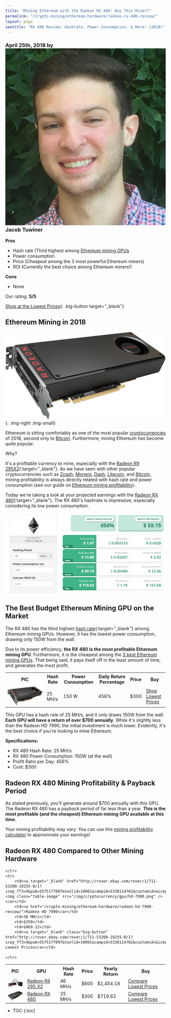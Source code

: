```yaml
---
title: "Mining Ethereum with the Radeon RX 480: Buy This Miner?"
permalink: "/crypto-mining/ethereum-hardware/radeon-rx-480-review/"
layout: page
seotitle: "RX 480 Review: Hashrate, Power Consumption, & More! (2018)" 
---
```


<h3 class="page-subtitle">
	April 25th, 2018 by 
	<a href="/about/"><img src="/img/profile/close.jpg" class="circle" alt="Headshot"></a>
	Jacob Tuwiner
</h3>

**Pros**

* Hash rate (Third highest among [Ethereum mining GPUs](/crypto-mining/ethereum-hardware/)
* Power consumption 
* Price (Cheapest among the 3 most powerful Ethereum miners)
* ROI (Currently the best choice among Ethereum miners!)

**Cons**

* None

Our rating: **5/5**

[Shop at the Lowest Prices](http://rover.ebay.com/rover/1/711-53200-19255-0/1?icep_ff3=9&pub=5575177097&toolid=10001&campid=5338114702&customid=&icep_uq=radeon+rx+480&icep_sellerId=&icep_ex_kw=&icep_sortBy=12&icep_catId=&icep_minPrice=&icep_maxPrice=&ipn=psmain&icep_vectorid=229466&kwid=902099&mtid=824&kw=lg){: .big-button target="_blank"} 

## Ethereum Mining in 2018 
![Radeon RX 480](/img/cryptocurrency/gpu/rx480.png){: .img-right .img-small}

Ethereum is sitting comfortably as one of the most popular [cryptocurrencies](/crypto-mining/) of 2018, second only to [Bitcoin](/crypto-mining/bitcoin-hardware/). Furthermore, mining Ethereum has become quite popular. 

Why?

It's a profitable currency to mine, especially with the [Radeon R9 295X2](http://rover.ebay.com/rover/1/711-53200-19255-0/1?icep_ff3=9&pub=5575177097&toolid=10001&campid=5338114702&customid=&icep_uq=Radeon+R9+295X2&icep_sellerId=&icep_ex_kw=&icep_sortBy=12&icep_catId=&icep_minPrice=&icep_maxPrice=&ipn=psmain&icep_vectorid=229466&kwid=902099&mtid=824&kw=lg){:target="_blank"}. As we have seen with other popular cryptocurrencies such as [Zcash](/crypto-mining/zcash-hardware/), [Monero](/crypto-mining/monero-hardware/), [Dash](/crypto-mining/dash-hardware/), [Litecoin](/crypto-mining/litecoin-hardware/), and [Bitcoin](/crypto-mining/bitcoin-hardware), mining profitability is always directly related with hash rate and power consumption (see our guide on [Ethereum mining profitability](/crypto-mining/ethereum-mining-profitability/)). 

Today we're taking a look at your projected earnings with the [Radeon RX 480](http://rover.ebay.com/rover/1/711-53200-19255-0/1?icep_ff3=9&pub=5575177097&toolid=10001&campid=5338114702&customid=&icep_uq=radeon+rx+480&icep_sellerId=&icep_ex_kw=&icep_sortBy=12&icep_catId=&icep_minPrice=&icep_maxPrice=&ipn=psmain&icep_vectorid=229466&kwid=902099&mtid=824&kw=lg){:target="_blank"}. The RX 480's hashrate is impressive, especially considering its low power consumption. 

![Profit](/img/cryptocurrency/rx-480-review/profit1.png)

## The Best Budget Ethereum Mining GPU on the Market

The RX 480 has the third highest [hash rate](https://99bitcoins.com/what-is-bitcoin-hash/){:target="_blank"} among Ethereum mining GPUs. However, it has the lowest power consumption, drawing only 150W from the wall. 

Due to its power efficiency, **the RX 480 is the most profitable Ethereum mining GPU**. Furthermore, it is the cheapest among the [3 best Ethereum mining GPUs](/crypto-mining/ethereum-hardware). That being said, it pays itself off in the least amount of time, and generates the most profit. 

<table class="basic-table" align="center">
	<tr>
		<th>PIC</th>
		<th>Hash Rate</th>
		<th>Power Consumption</th>
		<th>Daily Return Percentage</th>
		<th>Price</th>
		<th>Buy</th>
	</tr>
	<tr>
		<td><a target="_blank" href="http://rover.ebay.com/rover/1/711-53200-19255-0/1?icep_ff3=9&pub=5575177097&toolid=10001&campid=5338114702&customid=&icep_uq=radeon+rx+480&icep_sellerId=&icep_ex_kw=&icep_sortBy=12&icep_catId=&icep_minPrice=&icep_maxPrice=&ipn=psmain&icep_vectorid=229466&kwid=902099&mtid=824&kw=lg"><img class="table-image" src="/img/cryptocurrency/gpu/rx480.png" /></a></td>
		<td>25 MH/s</td>
		<td>150 W</td>
		<td>456%</td>
		<td>$300</td>
		<td><a target="_blank" class="big-button" href="http://rover.ebay.com/rover/1/711-53200-19255-0/1?icep_ff3=9&pub=5575177097&toolid=10001&campid=5338114702&customid=&icep_uq=radeon+rx+480&icep_sellerId=&icep_ex_kw=&icep_sortBy=12&icep_catId=&icep_minPrice=&icep_maxPrice=&ipn=psmain&icep_vectorid=229466&kwid=902099&mtid=824&kw=lg">Shop Lowest Prices</a></td>
	</tr>
</table>

This GPU has a hash rate of 25 MH/s, and it only draws 150W from the wall. **Each GPU will have a return of over $700 annually**. While it's slightly less than the Radeon HD 7990, the initial investment is much lower. Evidently, it's the best choice if you're looking to mine Ethereum. 

**Specifications:**

* RX 480 Hash Rate: 25 MH/s
* RX 480 Power Consumption: 150W (at the wall)
* Profit Ratio per Day: 456%
* Cost: $300

## Radeon RX 480 Mining Profitability & Payback Period 

As stated previously, you'll generate around $700 annually with this GPU. The Radeon RX 480 has a payback period of far less than a year. **This is the most profitable (and the cheapest) Ethereum mining GPU available at this time.** 

Your mining profitability may vary. You can use this [mining profitability calculator](https://www.cryptocompare.com/mining/calculator/eth?HashingPower=46&HashingUnit=MH%2Fs&PowerConsumption=500&CostPerkWh=0.12) to approximate your earnings! 

## Radeon RX 480 Compared to Other Mining Hardware

<table class="basic-table" align="center">
	<tr>
		<th>PIC</th>
		<th>GPU</th>
		<th>Hash Rate</th>
		<th>Price</th>
		<th>Yearly Return</th>
		<th>Buy</th>
	</tr>
	<tr>
		<td><a href="/crypto-mining/ethereum-hardware/r9-295-x2-review/"><img class="table-image" src="/img/cryptocurrency/gpu/r9-295-x2.png" /></a></td>
		<td><a href="/crypto-mining/ethereum-hardware/r9-295-x2-review/">Radeon R9 295 X2</a></td>
		<td>46 MH/s</td>
		<td>$600</td>
		<td>$1,454.18</td>
		<td><a target="_blank" class="big-button" href="http://rover.ebay.com/rover/1/711-53200-19255-0/1?icep_ff3=9&pub=5575177097&toolid=10001&campid=5338114702&customid=&icep_uq=radeon+r9+295x2&icep_sellerId=&icep_ex_kw=&icep_sortBy=12&icep_catId=&icep_minPrice=&icep_maxPrice=&ipn=psmain&icep_vectorid=229466&kwid=902099&mtid=824&kw=lg">Compare Lowest Prices</a></td>
	</tr>
	<tr>
		<td><a target="_blank" href="http://rover.ebay.com/rover/1/711-53200-19255-0/1?icep_ff3=9&pub=5575177097&toolid=10001&campid=5338114702&customid=&icep_uq=radeon+rx+480&icep_sellerId=&icep_ex_kw=&icep_sortBy=12&icep_catId=&icep_minPrice=&icep_maxPrice=&ipn=psmain&icep_vectorid=229466&kwid=902099&mtid=824&kw=lg"><img class="table-image" src="/img/cryptocurrency/gpu/rx-480-8gb.png" /></a></td>
		<td><a href="/crypto-mining/ethereum-hardware/radeon-rx-480-review/">Radeon RX 480</a></td>
		<td>25 MH/s</td>
		<td>$300</td>
		<td>$719.62</td>
		<td><a target="_blank" class="big-button" href="http://rover.ebay.com/rover/1/711-53200-19255-0/1?icep_ff3=9&pub=5575177097&toolid=10001&campid=5338114702&customid=&icep_uq=radeon+rx+480&icep_sellerId=&icep_ex_kw=&icep_sortBy=12&icep_catId=&icep_minPrice=&icep_maxPrice=&ipn=psmain&icep_vectorid=229466&kwid=902099&mtid=824&kw=lg">Compare Lowest Prices</a></td>
		
	</tr>
	<tr>
		<td><a target="_blank" href="http://rover.ebay.com/rover/1/711-53200-19255-0/1?icep_ff3=9&pub=5575177097&toolid=10001&campid=5338114702&customid=&icep_uq=radeon+hd+7990&icep_sellerId=&icep_ex_kw=&icep_sortBy=12&icep_catId=&icep_minPrice=&icep_maxPrice=&ipn=psmain&icep_vectorid=229466&kwid=902099&mtid=824&kw=lg"><img class="table-image" src="/img/cryptocurrency/gpu/hd-7990.png" /></a></td>
		<td><a href="/crypto-mining/ethereum-hardware/radeon-hd-7990-review/">Radeon HD 7990</a></td>
		<td>36 MH/s</td>
		<td>$350</td>
		<td>$869.12</td>
		<td><a target="_blank" class="big-button" href="http://rover.ebay.com/rover/1/711-53200-19255-0/1?icep_ff3=9&pub=5575177097&toolid=10001&campid=5338114702&customid=&icep_uq=radeon+hd+7990&icep_sellerId=&icep_ex_kw=&icep_sortBy=12&icep_catId=&icep_minPrice=&icep_maxPrice=&ipn=psmain&icep_vectorid=229466&kwid=902099&mtid=824&kw=lg">Compare Lowest Prices</a></td>
		
	</tr>
	
</table>


* TOC
{:toc}